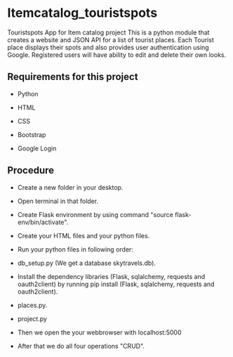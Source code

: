 # Itemcatalog_touristspots

Touristspots App for Item catalog project This is a python module that creates a website and JSON API for a list of tourist places. Each Tourist place displays their spots and also provides user authentication using Google. Registered users will have ability to edit and delete their own looks. 

## Requirements for this project

* Python

* HTML

* CSS

* Bootstrap

* Google Login

## Procedure

* Create a new folder in your desktop.

* Open terminal in that folder.

* Create Flask environment by using command "source flask-env/bin/activate".

* Create your HTML files and your python files.

* Run your python files in following order:

* db_setup.py (We get a  database skytravels.db).

* Install the dependency libraries (Flask, sqlalchemy, requests and oauth2client) by running pip install (Flask, sqlalchemy, requests and oauth2client).

* places.py.

* project.py

* Then we open the your webbrowser with localhost:5000

* After that we do all four operations "CRUD".
